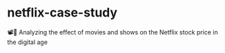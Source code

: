 # netflix-case-study
📽💸 Analyzing the effect of movies and shows on the Netflix stock price in the digital age
